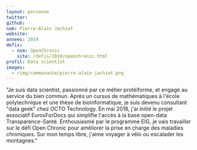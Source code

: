 ```yaml
---
layout: personne
twitter: 
github: 
nom: Pierre-Alain Jachiet
website:
annees: 2019
defis: 
  - nom: OpenChronic
    site: /defis/2019/openchronic.html
profil: Data scientist
images:
  - /img/communaute/pierre-alain-jachiet.png
---
```


"Je suis data scientist, passionné par ce métier protéiforme, et engagé au service du bien commun. Après un cursus de mathématiques à l'école polytechnique et une thèse de bioinformatique, je suis devenu consultant "data geek" chez OCTO Technology. En mai 2018, j'ai initié le projet associatif EurosForDocs qui simplifie l'accès à la base open-data Transparence-Santé. Enthousiasmé par le programme EIG, je vais travailler sur le défi Open Chronic pour améliorer la prise en charge des maladies chroniques. Sur mon temps libre, j'aime voyager à vélo ou escalader les montagnes."
